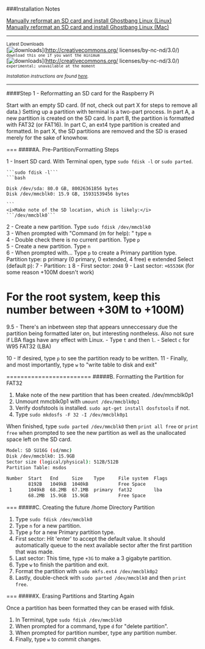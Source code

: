 ###Installation Notes

[Manually reformat an SD card and install Ghostbang Linux (Linux)](https://github.com/rixwoodling/raspberry-pi/blob/master/test.md#head)  
[Manually reformat an SD card and install Ghostbang Linux (Mac)](https://github.com/rixwoodling/raspberry-pi/blob/master/test.md#head)  

---
<sup>Latest Downloads</sup>  
[![downloads](https://camo.githubusercontent.com/82b1476790cd388cf2d4a89ced92e9a73e0c19a4/68747470733a2f2f696d672e736869656c64732e696f2f62616467652f76616e696c6c612d323031352e30382e30362d3045424645392e737667)](http://creativecommons.org/
    licenses/by-nc-nd/3.0/) <sup>```download this one if you want the minimum```</sup>  
[![downloads](https://img.shields.io/badge/dragon%20fruit-in%20development-ff69b4.svg)](http://creativecommons.org/
    licenses/by-nc-nd/3.0/) <sup>```experimental; unavailable at the moment```</sup>    

<sub><i>Installation instructions are found [here](http://www.sudo.ws/). </i></sub>

---

####Step 1 - Reformatting an SD card for the Raspberry Pi

Start with an empty SD card. (If not, check out part X for steps to remove all data.)
Setting up a partition with terminal is a two-part process.
In part A, a new partition is created on the SD card. 
In part B, the partition is formatted with FAT32 (or FAT16).
In part C, an ext4 type partition is created and formatted.
In part X, the SD partitions are removed and the SD is erased merely for the sake of knowhow.

===
#####A. Pre-Partition/Formatting Steps

1 - Insert SD card. With Terminal open, type ```sudo fdisk -l``` or ```sudo parted```.  

	```sudo fdisk -l```  
	```bash

	Disk /dev/sda: 80.0 GB, 80026361856 bytes
	Disk /dev/mmcblk0: 15.9 GB, 15931539456 bytes
        
	```  
	<i>Make note of the SD location, which is likely:</i> ```/dev/mmcblk0```  
  
2 - Create a new partition. Type ```sudo fdisk /dev/mmcblk0```  
3 - When prompted with "Command (m for help): " type ```m```  
4 - Double check there is no current partition. Type ```p```  
5 - Create a new partition. Type ```n```  
6 - When prompted with... Type ```p``` to create a Primary partition type.
	Partition type:
   	   p   primary (0 primary, 0 extended, 4 free)
           e   extended
	Select (default p): 
7 - Partition: ```1```
8 - First sector: ```2048```
9 - Last sector: ```+65536K``` (for some reason +100M doesn't work)
   # For the root system, keep this number between +30M to +100M)

9.5 - There's an inbetween step that appears unneccessary due the partition being formatted later on, but interesting nontheless. Also not sure if LBA flags have any effect with Linux.
	- Type ```t``` and then ```l```.
 	- Select ```c``` for W95 FAT32 (LBA)

10 - If desired, type ```p``` to see the partition ready to be written.
11 - Finally, and most importantly, type ```w``` to "write table to disk and exit"

========================
#####B. Formatting the Partition for FAT32

1. Make note of the new partition that has been created. /dev/mmcblk0p1
2. Unmount mmcblk0p1 with ```umount /dev/mmcblk0p1```
3. Verify dosfstools is installed. ```sudo apt-get install dosfstools``` if not.
4. Type ```sudo mkdosfs -F 32 -I /dev/mmcblk0p1```

When finished, type ```sudo parted /dev/mmcblk0``` then ```print all free``` or ```print free``` when prompted to see the new partition as well as the unallocated space left on the SD card. 

```bash
Model: SD SU16G (sd/mmc)
Disk /dev/mmcblk0: 15.9GB
Sector size (logical/physical): 512B/512B
Partition Table: msdos

Number  Start   End     Size    Type     File system  Flags
        8192B   1049kB  1040kB           Free Space
 1      1049kB  68.2MB  67.1MB  primary  fat32        lba
        68.2MB  15.9GB  15.9GB           Free Space
```
===
#####C. Creating the future /home Directory Partition
1. Type ```sudo fdisk /dev/mmcblk0```
2. Type ```n``` for a new partition.
3. Type ```p``` for a new Primary partition type.
4. First sector: Hit 'enter' to accept the default value. It should automatically queue to the next available sector after the first partition that was made.
5. Last sector: This time, type ```+3G``` to make a 3 gigabyte partition.
6. Type ```w``` to finish the partition and exit.
7. Format the partition with ```sudo mkfs.ext4 /dev/mmcblk0p2```
8. Lastly, double-check with ```sudo parted /dev/mmcblk0``` and then ```print free```.

===
#####X. Erasing Partitions and Starting Again

Once a partition has been formatted they can be erased with fdisk.
1. In Terminal, type ```sudo fdisk /dev/mmcblk0```
2. When prompted for a command, type ```d``` for "delete partition".
3. When prompted for partition number, type any partition number.
4. Finally, type ```w``` to commit changes.

